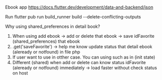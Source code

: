 Ebook app
https://docs.flutter.dev/development/data-and-backend/json

Run 
flutter pub run build_runner build --delete-conflicting-outputs 

Why using shared_preferences in detail book?
1. When using add ebook -> add or delete that ebook -> save idFavorite (shared_preferences) that ebook
2. .get('saveFavorite') -> help me know update status that detail ebook  (aleready or notfound) in file php
3. If user want to use in otther case. You can using such as in (init state)
4. Different  (shared) when add or delete can know status idFavorite  (aleready or notfound) 
immediately -> load faster without check status on host
